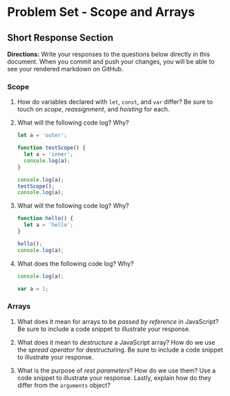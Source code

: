 # Problem Set - Scope and Arrays

## Short Response Section

**Directions:**
Write your responses to the questions below directly in this document. When you commit and push your changes, you will be able to see your rendered markdown on GitHub.

### Scope

1. How do variables declared with `let`, `const`, and `var` differ? Be sure to touch on _scope_, _reassignment_, and _hoisting_ for each.

2. What will the following code log? Why?
    ```javascript
    let a = 'outer';

    function testScope() {
      let a = 'inner';
      console.log(a);
    }

    console.log(a);
    testScope();
    console.log(a);
    ```

3. What will the following code log? Why?
    ```javascript
    function hello() {
      let a = 'hello';
    }

    hello();
    console.log(a);
    ```

4. What does the following code log? Why?
    ```javascript
    console.log(a);

    var a = 1;
    ```

### Arrays

1. What does it mean for arrays to be _passed by reference_ in JavaScript? Be sure to include a code snippet to illustrate your response.


2. What does it mean to _destructure_ a JavaScript array? How do we use the _spread operator_ for destructuring. Be sure to include a code snippet to illustrate your response.


3. What is the purpose of _rest parameters_? How do we use them? Use a code snippet to illustrate your response. Lastly, explain how do they differ from the `arguments` object?

